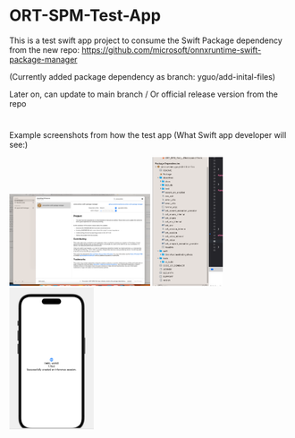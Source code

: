 # ORT-SPM-Test-App

This is a test swift app project to consume the Swift Package dependency from the new repo:
https://github.com/microsoft/onnxruntime-swift-package-manager

(Currently added package dependency as branch: yguo/add-inital-files)

Later on, can update to main branch / Or official release version from the repo

#
Example screenshots from how the test app (What Swift app developer will see:)

<img width=50% src="images/Screenshot 2023-07-17 at 1.41.39 PM.png" alt="Screenshot_1" />

<img width=25% src="images/Screenshot 2023-07-17 at 1.42.02 PM.png" alt="Screenshot_2" />

<img width=30% src="images/Screenshot 2023-07-17 at 1.47.00 PM.png" alt="Screenshot_2" />